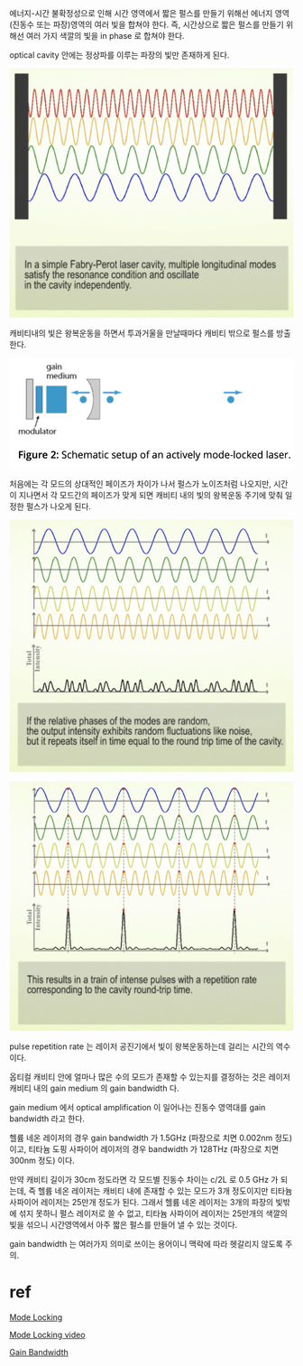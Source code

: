 에너지-시간 불확정성으로 인해 시간 영역에서 짧은 펄스를 만들기 위해선 에너지 영역(진동수 또는 파장)영역의 여러 빛을 합쳐야 한다. 즉, 시간상으로 짧은 펄스를 만들기 위해선 여러 가지 색깔의 빛을 in phase 로 합쳐야 한다.

optical cavity 안에는 정상파를 이루는 파장의 빛만 존재하게 된다.

![mode locking cavity](./img/modelocking_cavity.png)

캐비티내의 빛은 왕복운동을 하면서 투과거울을 만날때마다 캐비티 밖으로 펄스를 방출한다.

![modelocking_pulse](./img/modelocking_pulse.png)

처음에는 각 모드의 상대적인 페이즈가 차이가 나서 펄스가 노이즈처럼 나오지만, 시간이 지나면서 각 모드간의 페이즈가 맞게 되면 캐비티 내의 빛의 왕복운동 주기에 맞춰 일정한 펄스가 나오게 된다.

![mode locking](./img/modelocking1.png)

![mode locking](./img/modelocking2.png)


pulse repetition rate 는 레이저 공진기에서 빛이 왕복운동하는데 걸리는 시간의 역수이다.

옵티컬 캐비티 안에 얼마나 많은 수의 모드가 존재할 수 있는지를 결정하는 것은 레이저 캐비티 내의 gain medium 의 gain bandwidth 다.

gain medium 에서 optical amplification 이 일어나는 진동수 영역대를 gain bandwidth 라고 한다.

헬륨 네온 레이저의 경우 gain bandwidth 가 1.5GHz (파장으로 치면 0.002nm 정도)이고, 티타늄 도핑 사파이어 레이저의 경우 bandwidth 가 128THz (파장으로 치면 300nm 정도) 이다. 

만약 캐비티 길이가 30cm 정도라면 각 모드별 진동수 차이는 c/2L 로 0.5 GHz 가 되는데, 즉 헬륨 네온 레이저는 캐비티 내에 존재할 수 있는 모드가 3개 정도이지만 티타늄 사파이어 레이저는 25만개 정도가 된다. 그래서 헬륨 네온 레이저는 3개의 파장의 빛밖에 섞지 못하니 펄스 레이저로 쓸 수 없고, 티타늄 사파이어 레이저는 25만개의 색깔의 빛을 섞으니 시간영역에서 아주 짧은 펄스를 만들어 낼 수 있는 것이다.

gain bandwidth 는 여러가지 의미로 쓰이는 용어이니 맥락에 따라 헷갈리지 않도록 주의.



# ref

[Mode Locking](https://www.rp-photonics.com/mode_locking.html)

[Mode Locking video](https://www.youtube.com/watch?v=efxFduO2Yl8)

[Gain Bandwidth](https://www.rp-photonics.com/gain_bandwidth.html)